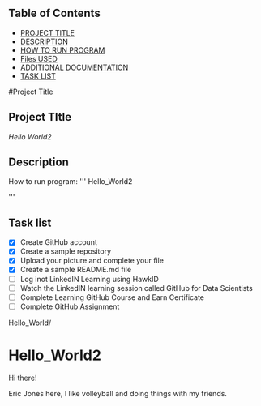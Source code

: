 ## Table of Contents

- [PROJECT TITLE](#Project-Title)
- [DESCRIPTION](#Description)
- [HOW TO RUN PROGRAM](#How-to-run-program)
- [Files USED](#files-used)
- [ADDITIONAL DOCUMENTATION](#Additional-Documentation)
- [TASK LIST](#Task-List)


#Project Title
## Project TItle

*Hello World2*

## Description

How to run program:
'''
Hello_World2


'''

## Task list

- [x] Create GitHub account
- [x] Create a sample repository
- [x] Upload your picture and complete your file
- [x] Create a sample README.md file
- [ ] Log inot LinkedIN Learning using HawkID
- [ ] Watch the LinkedIN learning session called GitHub for Data Scientists
- [ ] Complete Learning GitHub Course and Earn Certificate
- [ ] Complete GitHub Assignment

Hello_World/


# Hello_World2

Hi there!

Eric Jones here, I like volleyball and doing things with my friends. 
